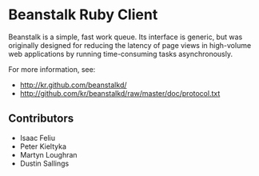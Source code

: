 Beanstalk Ruby Client
=====================

Beanstalk is a simple, fast work queue. Its interface is generic, but was
originally designed for reducing the latency of page views in high-volume web
applications by running time-consuming tasks asynchronously.

For more information, see:

 - <http://kr.github.com/beanstalkd/>
 - <http://github.com/kr/beanstalkd/raw/master/doc/protocol.txt>

## Contributors

 - Isaac Feliu
 - Peter Kieltyka
 - Martyn Loughran
 - Dustin Sallings
